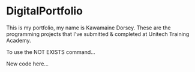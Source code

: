 # DigitalPortfolio
This is my portfolio, my name is Kawamaine Dorsey. These are the programming projects that I've submitted &amp; completed at Unitech Training Academy.

To use the NOT EXISTS command...

New code here...
